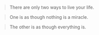 > There are only two ways to live your life.

> One is as though nothing is a miracle. 

> The other is as though everything is.
